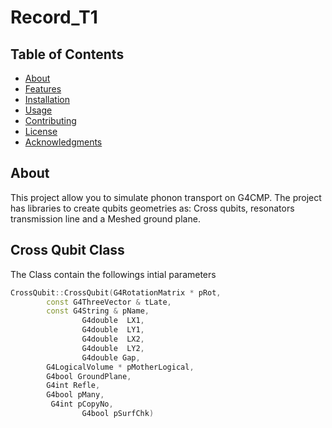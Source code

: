 # Record_T1
## Table of Contents

- [About](#about)
- [Features](#features)
- [Installation](#installation)
- [Usage](#usage)
- [Contributing](#contributing)
- [License](#license)
- [Acknowledgments](#acknowledgments)
## About
This project allow you to simulate phonon transport on G4CMP. The project has libraries to create qubits geometries as: Cross qubits, resonators transmission line and a Meshed ground plane. 
## Cross Qubit Class
The Class contain the followings intial parameters
```cpp
CrossQubit::CrossQubit(G4RotationMatrix * pRot,
		const G4ThreeVector & tLate,
		const G4String & pName,
             	G4double  LX1,
             	G4double  LY1,
              	G4double  LX2,
              	G4double  LY2,
              	G4double Gap,
		G4LogicalVolume * pMotherLogical,
		G4bool GroundPlane,
		G4int Refle,
		G4bool pMany,
		 G4int pCopyNo,
             	G4bool pSurfChk)
